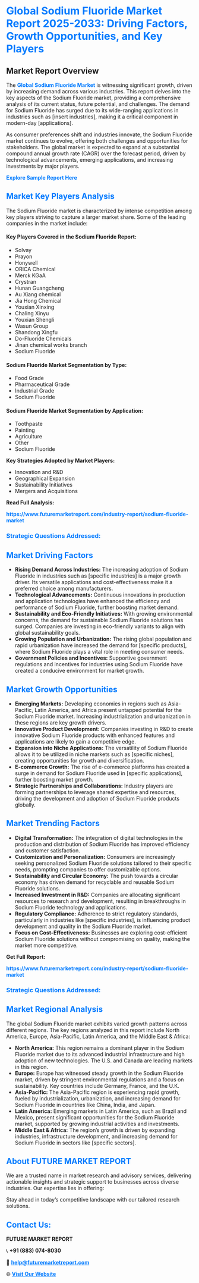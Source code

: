 <h1 style="color: #007BFF;">Global Sodium Fluoride Market Report 2025-2033: Driving Factors, Growth Opportunities, and Key Players</h1>

<section id="overview">
<h2>Market Report Overview</h2>
<p>The <a href="https://www.futuremarketreport.com/industry-report/sodium-fluoride-market" style="color: #007BFF; text-decoration: none;"><strong>Global Sodium Fluoride Market</strong></a> is witnessing significant growth, driven by increasing demand across various industries. This report delves into the key aspects of the Sodium Fluoride market, providing a comprehensive analysis of its current status, future potential, and challenges. The demand for Sodium Fluoride has surged due to its wide-ranging applications in industries such as [insert industries], making it a critical component in modern-day [applications].</p>
<p>As consumer preferences shift and industries innovate, the Sodium Fluoride market continues to evolve, offering both challenges and opportunities for stakeholders. The global market is expected to expand at a substantial compound annual growth rate (CAGR) over the forecast period, driven by technological advancements, emerging applications, and increasing investments by major players.</p>
</section>

<section id="overview">
<p><a href="https://www.futuremarketreport.com/request-sample/reportId=107868" style="color: #007BFF; text-decoration: none;"><strong>Explore Sample Report Here</strong></a></p>
</section>

<section id="key-players">
<h2 style="color: #007BFF;">Market Key Players Analysis</h2>
<p>The Sodium Fluoride market is characterized by intense competition among key players striving to capture a larger market share. Some of the leading companies in the market include:</p>
<h4>Key Players Covered in the Sodium Fluoride Report:</h4>
<ul><li>Solvay</li><li>Prayon</li><li>Honywell</li><li>ORICA Chemical</li><li>Merck KGaA</li><li>Crystran</li><li>Hunan Guangcheng</li><li>Au Xiang chemical</li><li>Jia Hong Chemical</li><li>Youxian Xinxing</li><li>Chaling Xinyu</li><li>Youxian Shengli</li><li>Wasun Group</li><li>Shandong Xingfu</li><li>Do-Fluoride Chemicals</li><li>Jinan chemical works branch</li><li>Sodium Fluoride</li></ul>
<h4>Sodium Fluoride Market Segmentation by Type:</h4>
<ul><li>Food Grade</li><li>Pharmaceutical Grade</li><li>Industrial Grade</li><li>Sodium Fluoride</li></ul>

<h4>Sodium Fluoride Market Segmentation by Application:</h4>
<ul><li>Toothpaste</li><li>Painting</li><li>Agriculture</li><li>Other</li><li>Sodium Fluoride</li></ul>
<p><strong>Key Strategies Adopted by Market Players:</strong></p>
<ul>
<li>Innovation and R&D</li>
<li>Geographical Expansion</li>
<li>Sustainability Initiatives</li>
<li>Mergers and Acquisitions</li>
</ul>
</section>

<section>
<p><strong>Read Full Analysis: </strong></p><a href="https://www.futuremarketreport.com/industry-report/sodium-fluoride-market" style="color: #007BFF; text-decoration: none;"><strong>https://www.futuremarketreport.com/industry-report/sodium-fluoride-market</strong></a>
<h3 style="color: #007BFF;">Strategic Questions Addressed:</h3>
</section>

<section id="driving-factors">
<h2 style="color: #007BFF;">Market Driving Factors</h2>
<ul>
<li><strong>Rising Demand Across Industries:</strong> The increasing adoption of Sodium Fluoride in industries such as [specific industries] is a major growth driver. Its versatile applications and cost-effectiveness make it a preferred choice among manufacturers.</li>
<li><strong>Technological Advancements:</strong> Continuous innovations in production and application technologies have enhanced the efficiency and performance of Sodium Fluoride, further boosting market demand.</li>
<li><strong>Sustainability and Eco-Friendly Initiatives:</strong> With growing environmental concerns, the demand for sustainable Sodium Fluoride solutions has surged. Companies are investing in eco-friendly variants to align with global sustainability goals.</li>
<li><strong>Growing Population and Urbanization:</strong> The rising global population and rapid urbanization have increased the demand for [specific products], where Sodium Fluoride plays a vital role in meeting consumer needs.</li>
<li><strong>Government Policies and Incentives:</strong> Supportive government regulations and incentives for industries using Sodium Fluoride have created a conducive environment for market growth.</li>
</ul>
</section>

<section id="growth-opportunities">
<h2 style="color: #007BFF;">Market Growth Opportunities</h2>
<ul>
<li><strong>Emerging Markets:</strong> Developing economies in regions such as Asia-Pacific, Latin America, and Africa present untapped potential for the Sodium Fluoride market. Increasing industrialization and urbanization in these regions are key growth drivers.</li>
<li><strong>Innovative Product Development:</strong> Companies investing in R&D to create innovative Sodium Fluoride products with enhanced features and applications are likely to gain a competitive edge.</li>
<li><strong>Expansion into Niche Applications:</strong> The versatility of Sodium Fluoride allows it to be utilized in niche markets such as [specific niches], creating opportunities for growth and diversification.</li>
<li><strong>E-commerce Growth:</strong> The rise of e-commerce platforms has created a surge in demand for Sodium Fluoride used in [specific applications], further boosting market growth.</li>
<li><strong>Strategic Partnerships and Collaborations:</strong> Industry players are forming partnerships to leverage shared expertise and resources, driving the development and adoption of Sodium Fluoride products globally.</li>
</ul>
</section>

<section id="trending-factors">
<h2 style="color: #007BFF;">Market Trending Factors</h2>
<ul>
<li><strong>Digital Transformation:</strong> The integration of digital technologies in the production and distribution of Sodium Fluoride has improved efficiency and customer satisfaction.</li>
<li><strong>Customization and Personalization:</strong> Consumers are increasingly seeking personalized Sodium Fluoride solutions tailored to their specific needs, prompting companies to offer customizable options.</li>
<li><strong>Sustainability and Circular Economy:</strong> The push towards a circular economy has driven demand for recyclable and reusable Sodium Fluoride solutions.</li>
<li><strong>Increased Investment in R&D:</strong> Companies are allocating significant resources to research and development, resulting in breakthroughs in Sodium Fluoride technology and applications.</li>
<li><strong>Regulatory Compliance:</strong> Adherence to strict regulatory standards, particularly in industries like [specific industries], is influencing product development and quality in the Sodium Fluoride market.</li>
<li><strong>Focus on Cost-Effectiveness:</strong> Businesses are exploring cost-efficient Sodium Fluoride solutions without compromising on quality, making the market more competitive.</li>
</ul>
</section>

<section>
<p><strong>Get Full Report: </strong></p><a href="https://www.futuremarketreport.com/industry-report/sodium-fluoride-market" style="color: #007BFF; text-decoration: none;"><strong>https://www.futuremarketreport.com/industry-report/sodium-fluoride-market</strong></a>
<h3 style="color: #007BFF;">Strategic Questions Addressed:</h3>
</section>


<section id="regional-analysis">
<h2 style="color: #007BFF;">Market Regional Analysis</h2>
<p>The global Sodium Fluoride market exhibits varied growth patterns across different regions. The key regions analyzed in this report include North America, Europe, Asia-Pacific, Latin America, and the Middle East & Africa:</p>
<ul>
<li><strong>North America:</strong> This region remains a dominant player in the Sodium Fluoride market due to its advanced industrial infrastructure and high adoption of new technologies. The U.S. and Canada are leading markets in this region.</li>
<li><strong>Europe:</strong> Europe has witnessed steady growth in the Sodium Fluoride market, driven by stringent environmental regulations and a focus on sustainability. Key countries include Germany, France, and the U.K.</li>
<li><strong>Asia-Pacific:</strong> The Asia-Pacific region is experiencing rapid growth, fueled by industrialization, urbanization, and increasing demand for Sodium Fluoride in countries like China, India, and Japan.</li>
<li><strong>Latin America:</strong> Emerging markets in Latin America, such as Brazil and Mexico, present significant opportunities for the Sodium Fluoride market, supported by growing industrial activities and investments.</li>
<li><strong>Middle East & Africa:</strong> The region’s growth is driven by expanding industries, infrastructure development, and increasing demand for Sodium Fluoride in sectors like [specific sectors].</li>
</ul>
</section>

<footer>
<h2 style="color: #007BFF;">About FUTURE MARKET REPORT</h2>
<p>We are a trusted name in market research and advisory services, delivering actionable insights and strategic support to businesses across diverse industries. Our expertise lies in offering:</p>

<p>Stay ahead in today’s competitive landscape with our tailored research solutions.</p>

<h2 style="color: #007BFF;">Contact Us:</h2>
<p><strong>FUTURE MARKET REPORT</strong></p>
<p>📞 <strong>+91 (883) 074-8030</strong></p>
<p>📧 <strong><a href="mailto:help@futuremarketreport.com" style="color: #007BFF;">help@futuremarketreport.com</a></strong></p>
<p>🌐 <strong><a href="https://www.futuremarketreport.com/" style="color: #007BFF;">Visit Our Website</a></strong></p>
</footer>